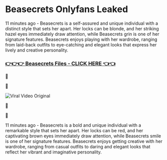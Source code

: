 # Beasecrets Onlyfans Leaked

<p>11 minutes ago - Beasecrets is a self-assured and unique individual with a distinct style that sets her apart. Her locks can be blonde, and her striking hazel eyes immediately draw attention, while Beasecrets grin is one of her signature features. Beasecrets enjoys playing with her wardrobe, ranging from laid-back outfits to eye-catching and elegant looks that express her lively and creative personality.</p><p>
<h3><a href="https://fansleaks.com-getfree.pro/beasecrets" rel="nofollow">👉👉👉 Beasecrets Files - CLICK HERE 👈👈</a></h3>
<p>🔻</p>
<p>🔻</p> <p>
<a href="https://fansleaks.com-getfree.pro/beasecrets" rel="nofollow"><img src="https://i.imgur.com/0ZbtXZ5.gif" alt="Viral Video Original" style="max-width: 100%; display: inline-block;" data-target="animated-image.originalImage"></a>
<p>🔻</p>
<p>🔻</p> <p>11 minutes ago - Beasecrets is a bold and unique individual with a remarkable style that sets her apart. Her locks can be red, and her captivating brown eyes immediately draw attention, while Beasecrets smile is one of her signature features. Beasecrets enjoys getting creative with her wardrobe, ranging from casual outfits to daring and elegant looks that reflect her vibrant and imaginative personality.</p>